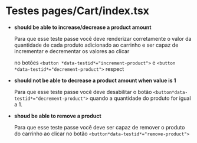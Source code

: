 # Testes pages/Cart/index.tsx

- **should be able to increase/decrease a product amount**
    
    Para que esse teste passe você deve renderizar corretamente o valor da quantidade de cada produto adicionado ao carrinho e ser capaz de incrementar e decrementar os valores ao clicar
    
    no botões `<button *data-testid*="increment-product">` e `<button *data-testid*="decrement-product">` respect
    
- **should not be able to decrease a product amount when value is 1**
    
    Para que esse teste passe você deve desabilitar o botão `<button*data-testid*="decrement-product">` quando a quantidade do produto for igual a 1.
    
- **shoud be able to remove a product**
    
    Para que esse teste passe você deve ser capaz de remover o produto do carrinho ao clicar no botão `<button*data-testid*="remove-product">`